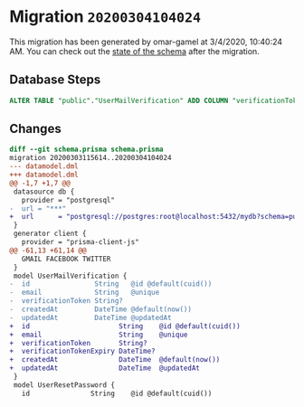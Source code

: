 # Migration `20200304104024`

This migration has been generated by omar-gamel at 3/4/2020, 10:40:24 AM.
You can check out the [state of the schema](./schema.prisma) after the migration.

## Database Steps

```sql
ALTER TABLE "public"."UserMailVerification" ADD COLUMN "verificationTokenExpiry" timestamp(3)   ;
```

## Changes

```diff
diff --git schema.prisma schema.prisma
migration 20200303115614..20200304104024
--- datamodel.dml
+++ datamodel.dml
@@ -1,7 +1,7 @@
 datasource db {
   provider = "postgresql"
-  url = "***"
+  url      = "postgresql://postgres:root@localhost:5432/mydb?schema=public"
 }
 generator client {
   provider = "prisma-client-js"
@@ -61,13 +61,14 @@
   GMAIL FACEBOOK TWITTER
 }
 model UserMailVerification {
-  id                String   @id @default(cuid())
-  email             String   @unique
-  verificationToken String?
-  createdAt         DateTime @default(now())
-  updatedAt         DateTime @updatedAt
+  id                      String    @id @default(cuid())
+  email                   String    @unique
+  verificationToken       String?
+  verificationTokenExpiry DateTime?
+  createdAt               DateTime  @default(now())
+  updatedAt               DateTime  @updatedAt
 }
 model UserResetPassword {
   id               String    @id @default(cuid())
```


